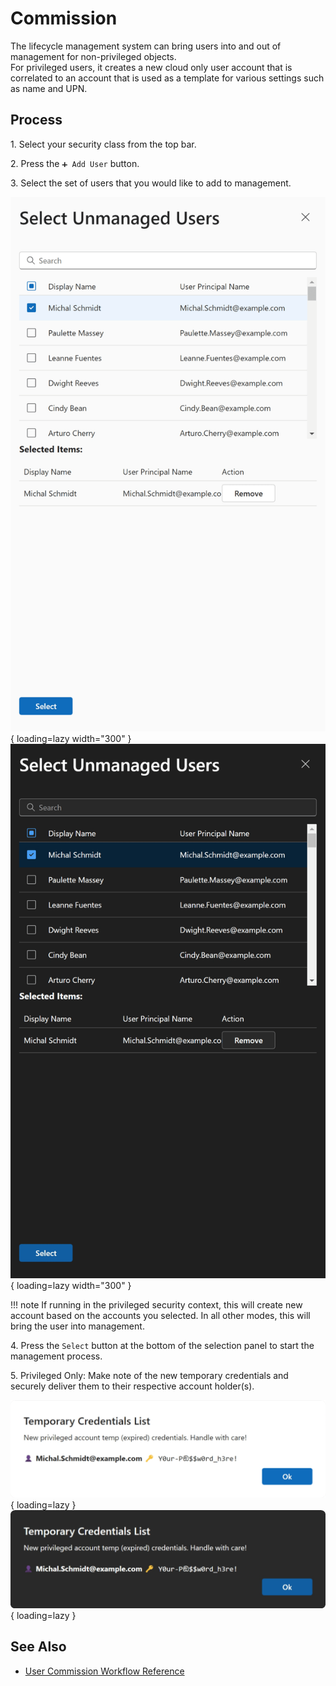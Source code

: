 # Commission

The lifecycle management system can bring users into and out of management for non-privileged objects.  
For privileged users, it creates a new cloud only user account that is correlated to an account that is used as a template for various settings such as name and UPN.

## Process

1\. Select your security class from the top bar.

2\. Press the `➕ Add User` button.

3\. Select the set of users that you would like to add to management.

![Screenshot of the unmanaged user picker with a single user "Michal Schmidt" selected.](../../../../assets/Images/Screenshots/Select-Unmanaged-User-Light.png#only-light){ loading=lazy width="300" }
![Screenshot of the unmanaged user picker with a single user "Michal Schmidt" selected.](../../../../assets/Images/Screenshots/Select-Unmanaged-User-Dark.png#only-dark){ loading=lazy width="300" }

!!! note
    If running in the privileged security context, this will create new account based on the accounts you selected.
    In all other modes, this will bring the user into management.

4\. Press the `Select` button at the bottom of the selection panel to start the management process.

5\. Privileged Only: Make note of the new temporary credentials and securely deliver them to their respective account holder(s).

![Screenshot of the temporary credential dialog for the new privileged user "Michal.Schmidt@example.com", showing the new user's new User Principal Name and temporary (expired) password.](../../../../assets/Images/Screenshots/Temporary-Credential-Dialog-Light.png#only-light){ loading=lazy }
![Screenshot of the temporary credential dialog for the new privileged user "Michal.Schmidt@example.com", showing the new user's new User Principal Name and temporary (expired) password.](../../../../assets/Images/Screenshots/Temporary-Credential-Dialog-Dark.png#only-dark){ loading=lazy }

## See Also

- [User Commission Workflow Reference](../../../../Reference/Architecture/Diagrams/User-Commission.md)
